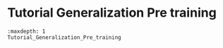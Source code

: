 # Tutorial Generalization Pre training

```{toctree}
:maxdepth: 1
Tutorial_Generalization_Pre_training
```